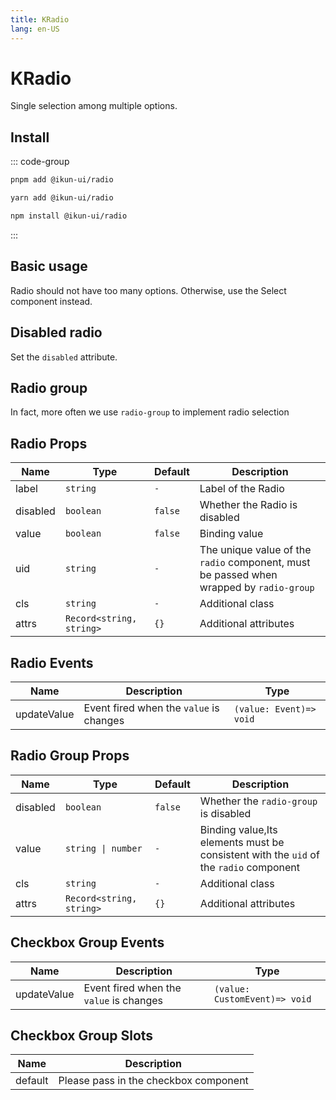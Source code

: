 ```yaml
---
title: KRadio
lang: en-US
---
```


# KRadio

Single selection among multiple options.

## Install

::: code-group

```bash [pnpm]
pnpm add @ikun-ui/radio
```

```bash [yarn]
yarn add @ikun-ui/radio
```

```bash [npm]
npm install @ikun-ui/radio
```

:::

## Basic usage

Radio should not have too many options. Otherwise, use the Select component instead.

<demo src="../../../../example/radio/basic.svelte" github="Radio"></demo>

## Disabled radio

Set the `disabled` attribute.

<demo src="../../../../example/radio/disabled.svelte" github="Radio"></demo>

## Radio group

In fact, more often we use `radio-group` to implement radio selection

<demo src="../../../../example/radio/group.svelte" github="RadioGroup"></demo>

## Radio Props

| Name     | Type                     | Default | Description                                                                             |
| -------- | ------------------------ | ------- | --------------------------------------------------------------------------------------- |
| label    | `string`                 | `-`     | Label of the Radio                                                                      |
| disabled | `boolean`                | `false` | Whether the Radio is disabled                                                           |
| value    | `boolean`                | `false` | Binding value                                                                           |
| uid      | `string`                 | `-`     | The unique value of the `radio` component, must be passed when wrapped by `radio-group` |
| cls      | `string`                 | `-`     | Additional class                                                                        |
| attrs    | `Record<string, string>` | `{}`    | Additional attributes                                                                   |

## Radio Events

| Name        | Description                             | Type                    |
| ----------- | --------------------------------------- | ----------------------- |
| updateValue | Event fired when the `value` is changes | `(value: Event)=> void` |

## Radio Group Props

| Name     | Type                     | Default | Description                                                                           |
| -------- | ------------------------ | ------- | ------------------------------------------------------------------------------------- |
| disabled | `boolean`                | `false` | Whether the `radio-group` is disabled                                                 |
| value    | `string \| number`       | `-`     | Binding value,Its elements must be consistent with the `uid` of the `radio` component |
| cls      | `string`                 | `-`     | Additional class                                                                      |
| attrs    | `Record<string, string>` | `{}`    | Additional attributes                                                                 |

## Checkbox Group Events

| Name        | Description                             | Type                          |
| ----------- | --------------------------------------- | ----------------------------- |
| updateValue | Event fired when the `value` is changes | `(value: CustomEvent)=> void` |

## Checkbox Group Slots

| Name    | Description                           |
| ------- | ------------------------------------- |
| default | Please pass in the checkbox component |
